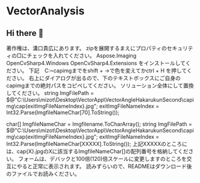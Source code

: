 # VectorAnalysis
## Hi there 👋
著作権は、溝口貴広にあります。
zipを展開するまえにプロパティのセキュリティの□にチェックを入れてください。
Aspose.Imaging
OpenCvSharp4.Windows
OpenCvSharp4.Extensions
をインストールしてください。
下記　C:~capimgまでをshift + →で色を変えてかctrl + H を押してください。
右上にダイアログが出るので、下のテキストボックスにご自身のcapimgまでの絶対パスをコピペしてください。
ソリューション全体にして置換してください。
string ImgFilePath =
    $@"C:\Users\mizot\Desktop\VectorApp\VectorAngleHakarukunSecond\capimg\cap{exitImgFileNameIndex}.jpg";
    exitImgFileNameIndex = Int32.Parse(ImgfileNameChar[70].ToString());
    
char[] ImgfileNameChar = Imgfilename.ToCharArray();
string ImgFilePath =
    $@"C:\Users\mizot\Desktop\VectorApp\VectorAngleHakarukunSecond\capimg\cap{exitImgFileNameIndex}.jpg";
    exitImgFileNameIndex = Int32.Parse(ImgfileNameChar[XXXXX].ToString());
上記XXXXXのところには、cap{X}.jpgのXに該当するImgfileNameChar[]の配列番号を格納してください。
フォームは、デバックと100倍(120)倍スケールに変更しますのところを交互にやると正常に表示されます。
読みずらいので、READMEはダウンロード後のファイルでお読みください。

